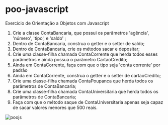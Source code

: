 # poo-javascript
Exercício de Orientação a Objetos com Javascript

1. Crie a classe ContaBancaria, que possui os parâmetros 'agência', 'número', 'tipo', e 'saldo' ;
2. Dentro de ContaBancaria, construa o getter e o setter de saldo;
3. Dentro de ContaBancaria, crie os métodos sacar e depositar;
4. Crie uma classe-filha chamada ContaCorrente que herda todos esses parâmetros e ainda possua o parâmetro CartaoCredito;
6. Ainda em ContaCorrente, faça com que o tipo seja 'conta corrente' por padrão
5. Ainda em ContaCorrente, construa o getter e o setter de cartaoCredito;
7. Crie uma classe-filha chamada ContaPoupanca que herda todos os parâmetros de ContaBancaria;
8. Crie uma classe-filha chamada ContaUniversitaria que herda todos os parâmetros de ContaBancaria;
9. Faça com que o método saque de ContaUniversitaria apenas seja capaz de sacar valores menores que 500 reais.


![poojs](https://user-images.githubusercontent.com/57869203/182520546-6fc3ce4b-205a-4338-8c05-1511f3c8d489.jpeg)
